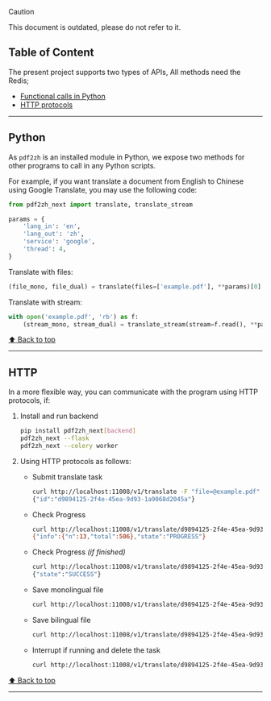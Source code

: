 <!-- CHUNK ID: chunk_F2495A85  CHUNK TYPE: blockquote START_LINE:1 -->
> [!CAUTION]
>
> This document is outdated, please do not refer to it.

<!-- CHUNK ID: chunk_3CA8722C  CHUNK TYPE: paragraph START_LINE:5 -->
<h2 id="toc">Table of Content</h2>
The present project supports two types of APIs, All methods need the Redis;

<!-- CHUNK ID: chunk_AE8C8A31  CHUNK TYPE: list START_LINE:8 -->
- [Functional calls in Python](#api-python)
- [HTTP protocols](#api-http)

<!-- CHUNK ID: h_rule_66468d59  CHUNK TYPE: h_rule START_LINE:11 -->
---

<!-- CHUNK ID: chunk_1C2FD3FE  CHUNK TYPE: paragraph START_LINE:13 -->
<h2 id="api-python">Python</h2>

As `pdf2zh` is an installed module in Python, we expose two methods for other programs to call in any Python scripts.

For example, if you want translate a document from English to Chinese using Google Translate, you may use the following code:

<!-- CHUNK ID: chunk_7A13B606  CHUNK TYPE: code_block START_LINE:19 -->
```python
from pdf2zh_next import translate, translate_stream

params = {
    'lang_in': 'en',
    'lang_out': 'zh',
    'service': 'google',
    'thread': 4,
}
```
<!-- CHUNK ID: chunk_2DB09B71  CHUNK TYPE: paragraph START_LINE:29 -->
Translate with files:
<!-- CHUNK ID: chunk_1F8B4E30  CHUNK TYPE: code_block START_LINE:30 -->
```python
(file_mono, file_dual) = translate(files=['example.pdf'], **params)[0]
```
<!-- CHUNK ID: chunk_8C07F04C  CHUNK TYPE: paragraph START_LINE:33 -->
Translate with stream:
<!-- CHUNK ID: chunk_258306A3  CHUNK TYPE: code_block START_LINE:34 -->
```python
with open('example.pdf', 'rb') as f:
    (stream_mono, stream_dual) = translate_stream(stream=f.read(), **params)
```

<!-- CHUNK ID: chunk_F1B6ECA2  CHUNK TYPE: paragraph START_LINE:39 -->
[⬆️ Back to top](#toc)

<!-- CHUNK ID: h_rule_b41f70fc  CHUNK TYPE: h_rule START_LINE:41 -->
---

<!-- CHUNK ID: chunk_F96246D5  CHUNK TYPE: paragraph START_LINE:43 -->
<h2 id="api-http">HTTP</h2>

In a more flexible way, you can communicate with the program using HTTP protocols, if:

<!-- CHUNK ID: chunk_5C9E9558  CHUNK TYPE: list START_LINE:47 -->
1. Install and run backend

   ```bash
   pip install pdf2zh_next[backend]
   pdf2zh_next --flask
   pdf2zh_next --celery worker
   ```

2. Using HTTP protocols as follows:

   - Submit translate task

     ```bash
     curl http://localhost:11008/v1/translate -F "file=@example.pdf" -F "data={\"lang_in\":\"en\",\"lang_out\":\"zh\",\"service\":\"google\",\"thread\":4}"
     {"id":"d9894125-2f4e-45ea-9d93-1a9068d2045a"}
     ```

   - Check Progress

     ```bash
     curl http://localhost:11008/v1/translate/d9894125-2f4e-45ea-9d93-1a9068d2045a
     {"info":{"n":13,"total":506},"state":"PROGRESS"}
     ```

   - Check Progress _(if finished)_

     ```bash
     curl http://localhost:11008/v1/translate/d9894125-2f4e-45ea-9d93-1a9068d2045a
     {"state":"SUCCESS"}
     ```

   - Save monolingual file

     ```bash
     curl http://localhost:11008/v1/translate/d9894125-2f4e-45ea-9d93-1a9068d2045a/mono --output example-mono.pdf
     ```

   - Save bilingual file

     ```bash
     curl http://localhost:11008/v1/translate/d9894125-2f4e-45ea-9d93-1a9068d2045a/dual --output example-dual.pdf
     ```

   - Interrupt if running and delete the task
     ```bash
     curl http://localhost:11008/v1/translate/d9894125-2f4e-45ea-9d93-1a9068d2045a -X DELETE
     ```

<!-- CHUNK ID: chunk_F1B6ECA2  CHUNK TYPE: paragraph START_LINE:95 -->
[⬆️ Back to top](#toc)

<!-- CHUNK ID: h_rule_5159a4e5  CHUNK TYPE: h_rule START_LINE:97 -->
---
